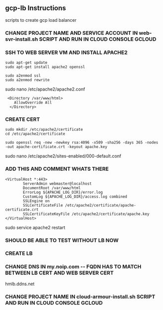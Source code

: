 ## gcp-lb Instructions
scripts to create gcp load balancer


### CHANGE PROJECT NAME AND SERVICE ACCOUNT IN web-svr-install.sh SCRIPT AND RUN IN CLOUD CONSOLE GCLOUD

### SSH TO WEB SERVER VM AND INSTALL APACHE2
```
sudo apt-get update
sudo apt-get install apache2 openssl
```
```
sudo a2enmod ssl
sudo a2enmod rewrite
``` 
sudo nano /etc/apache2/apache2.conf
```
 <Directory /var/www/html>
 	AllowOverride All
  </Directory>
```

### CREATE CERT
```
sudo mkdir /etc/apache2/certificate
cd /etc/apache2/certificate
```
```
sudo openssl req -new -newkey rsa:4096 -x509 -sha256 -days 365 -nodes -out apache-certificate.crt -keyout apache.key
```
sudo nano /etc/apache2/sites-enabled/000-default.conf

### ADD THIS AND COMMENT WHATS THERE
```
<VirtualHost *:443>
        ServerAdmin webmaster@localhost
        DocumentRoot /var/www/html
        ErrorLog ${APACHE_LOG_DIR}/error.log
        CustomLog ${APACHE_LOG_DIR}/access.log combined
        SSLEngine on
        SSLCertificateFile /etc/apache2/certificate/apache-certificate.crt
        SSLCertificateKeyFile /etc/apache2/certificate/apache.key
</VirtualHost>
```
sudo service apache2 restart

### SHOULD BE ABLE TO TEST WITHOUT LB NOW

### CREATE LB

### CHANGE DNS IN my.noip.com  -- FQDN HAS TO MATCH BETWEEN LB CERT AND WEB SERVER CERT
hmlb.ddns.net

### CHANGE PROJECT NAME IN cloud-armour-install.sh SCRIPT AND RUN IN CLOUD CONSOLE GCLOUD

